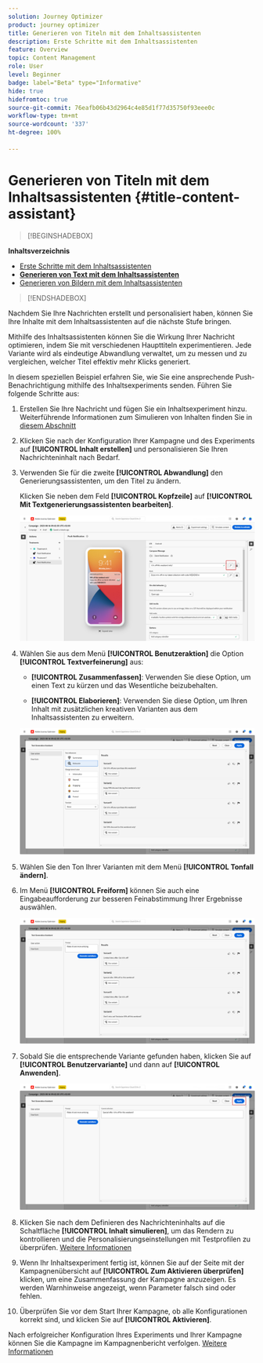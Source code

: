 ```yaml
---
solution: Journey Optimizer
product: journey optimizer
title: Generieren von Titeln mit dem Inhaltsassistenten
description: Erste Schritte mit dem Inhaltsassistenten
feature: Overview
topic: Content Management
role: User
level: Beginner
badge: label="Beta" type="Informative"
hide: true
hidefromtoc: true
source-git-commit: 76eafb06b43d2964c4e85d1f77d35750f93eee0c
workflow-type: tm+mt
source-wordcount: '337'
ht-degree: 100%

---
```


# Generieren von Titeln mit dem Inhaltsassistenten {#title-content-assistant}

>[!BEGINSHADEBOX]

**Inhaltsverzeichnis**

* [Erste Schritte mit dem Inhaltsassistenten](gs-generative.md)
* **[Generieren von Text mit dem Inhaltsassistenten](generative-title.md)**
* [Generieren von Bildern mit dem Inhaltsassistenten](generative-image.md)

>[!ENDSHADEBOX]


Nachdem Sie Ihre Nachrichten erstellt und personalisiert haben, können Sie Ihre Inhalte mit dem Inhaltsassistenten auf die nächste Stufe bringen.

Mithilfe des Inhaltsassistenten können Sie die Wirkung Ihrer Nachricht optimieren, indem Sie mit verschiedenen Haupttiteln experimentieren. Jede Variante wird als eindeutige Abwandlung verwaltet, um zu messen und zu vergleichen, welcher Titel effektiv mehr Klicks generiert.

In diesem speziellen Beispiel erfahren Sie, wie Sie eine ansprechende Push-Benachrichtigung mithilfe des Inhaltsexperiments senden. Führen Sie folgende Schritte aus:

1. Erstellen Sie Ihre Nachricht und fügen Sie ein Inhaltsexperiment hinzu. Weiterführende Informationen zum Simulieren von Inhalten finden Sie in [diesem Abschnitt](../campaigns/content-experiment.md)

1. Klicken Sie nach der Konfiguration Ihrer Kampagne und des Experiments auf **[!UICONTROL Inhalt erstellen]** und personalisieren Sie Ihren Nachrichteninhalt nach Bedarf.

1. Verwenden Sie für die zweite **[!UICONTROL Abwandlung]** den Generierungsassistenten, um den Titel zu ändern.

   Klicken Sie neben dem Feld **[!UICONTROL Kopfzeile]** auf **[!UICONTROL Mit Textgenerierungsassistenten bearbeiten]**.

   ![](assets/gen-ai-title-1.png)

1. Wählen Sie aus dem Menü **[!UICONTROL Benutzeraktion]** die Option **[!UICONTROL Textverfeinerung]** aus:

   * **[!UICONTROL Zusammenfassen]**: Verwenden Sie diese Option, um einen Text zu kürzen und das Wesentliche beizubehalten.

   * **[!UICONTROL Elaborieren]**: Verwenden Sie diese Option, um Ihren Inhalt mit zusätzlichen kreativen Varianten aus dem Inhaltsassistenten zu erweitern.

   ![](assets/gen-ai-title-2.png)

1. Wählen Sie den Ton Ihrer Varianten mit dem Menü **[!UICONTROL Tonfall ändern]**.

1. Im Menü **[!UICONTROL Freiform]** können Sie auch eine Eingabeaufforderung zur besseren Feinabstimmung Ihrer Ergebnisse auswählen.

   ![](assets/gen-ai-title-3.png)

1. Sobald Sie die entsprechende Variante gefunden haben, klicken Sie auf **[!UICONTROL Benutzervariante]** und dann auf **[!UICONTROL Anwenden]**.

   ![](assets/gen-ai-title-4.png)

1. Klicken Sie nach dem Definieren des Nachrichteninhalts auf die Schaltfläche **[!UICONTROL Inhalt simulieren]**, um das Rendern zu kontrollieren und die Personalisierungseinstellungen mit Testprofilen zu überprüfen. [Weitere Informationen](../email/preview.md)

1. Wenn Ihr Inhaltsexperiment fertig ist, können Sie auf der Seite mit der Kampagnenübersicht auf **[!UICONTROL Zum Aktivieren überprüfen]** klicken, um eine Zusammenfassung der Kampagne anzuzeigen. Es werden Warnhinweise angezeigt, wenn Parameter falsch sind oder fehlen.

1. Überprüfen Sie vor dem Start Ihrer Kampagne, ob alle Konfigurationen korrekt sind, und klicken Sie auf **[!UICONTROL Aktivieren]**.

Nach erfolgreicher Konfiguration Ihres Experiments und Ihrer Kampagne können Sie die Kampagne im Kampagnenbericht verfolgen. [Weitere Informationen](../reports/campaign-global-report.md#experimentation-report)
